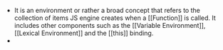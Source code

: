 - It is an environment or rather a broad concept that refers to the collection of items JS engine creates when a [[Function]] is called. It includes other components such as the [[Variable Environment]], [[Lexical Environment]] and the [[this]] binding.
-